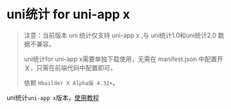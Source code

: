 # uni统计 for uni-app x
>
> 注意：当前版本 uni 统计仅支持 uni-app x ,与 uni统计1.0和uni统计2.0 数据不兼容。
>
> uni统计for uni-app x需要单独下载使用，无需在 manifest.json 中配置开关，只需在前端代码中配置即可。
>
> 依赖 `Hbuilder X Alpha版 4.32+`。

uni统计`uni-app x`版本，[使用教程](https://uniapp.dcloud.net.cn/uni-stat-uniappx)

